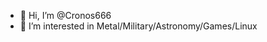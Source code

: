 - 👋 Hi, I’m @Cronos666
- 👀 I’m interested in Metal/Military/Astronomy/Games/Linux
<!---
Cronos666/Cronos666 is a ✨ special ✨ repository because its `README.md` (this file) appears on your GitHub profile.
You can click the Preview link to take a look at your changes.
--->
